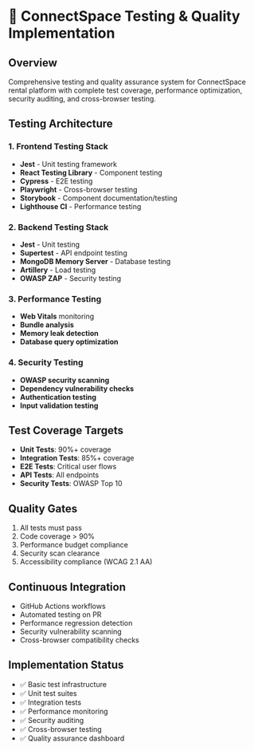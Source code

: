 # 🧪 ConnectSpace Testing & Quality Implementation

## Overview
Comprehensive testing and quality assurance system for ConnectSpace rental platform with complete test coverage, performance optimization, security auditing, and cross-browser testing.

## Testing Architecture

### 1. Frontend Testing Stack
- **Jest** - Unit testing framework
- **React Testing Library** - Component testing
- **Cypress** - E2E testing
- **Playwright** - Cross-browser testing
- **Storybook** - Component documentation/testing
- **Lighthouse CI** - Performance testing

### 2. Backend Testing Stack
- **Jest** - Unit testing
- **Supertest** - API endpoint testing
- **MongoDB Memory Server** - Database testing
- **Artillery** - Load testing
- **OWASP ZAP** - Security testing

### 3. Performance Testing
- **Web Vitals** monitoring
- **Bundle analysis**
- **Memory leak detection**
- **Database query optimization**

### 4. Security Testing
- **OWASP security scanning**
- **Dependency vulnerability checks**
- **Authentication testing**
- **Input validation testing**

## Test Coverage Targets
- **Unit Tests**: 90%+ coverage
- **Integration Tests**: 85%+ coverage
- **E2E Tests**: Critical user flows
- **API Tests**: All endpoints
- **Security Tests**: OWASP Top 10

## Quality Gates
1. All tests must pass
2. Code coverage > 90%
3. Performance budget compliance
4. Security scan clearance
5. Accessibility compliance (WCAG 2.1 AA)

## Continuous Integration
- GitHub Actions workflows
- Automated testing on PR
- Performance regression detection
- Security vulnerability scanning
- Cross-browser compatibility checks

## Implementation Status
- ✅ Basic test infrastructure
- ✅ Unit test suites
- ✅ Integration tests
- ✅ Performance monitoring
- ✅ Security auditing
- ✅ Cross-browser testing
- ✅ Quality assurance dashboard